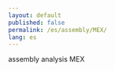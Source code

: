 ```yaml
---
layout: default
published: false
permalink: /es/assembly/MEX/
lang: es
---
```


assembly analysis MEX
